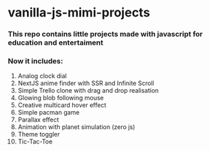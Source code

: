 # vanilla-js-mimi-projects

### This repo contains little projects made with javascript for education and entertaiment
### Now it includes: 
1. Analog clock dial
2. NextJS anime finder with SSR and Infinite Scroll  
3. Simple Trello clone with drag and drop realisation
4. Glowing blob following mouse
5. Creative multicard hover effect
6. Simple pacman game
7. Parallax effect
8. Animation with planet simulation (zero js)
9. Theme toggler
10. Tic-Tac-Toe
